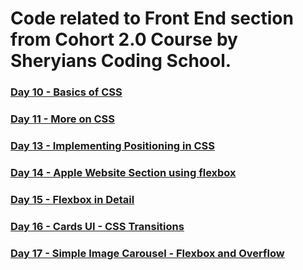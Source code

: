 # Code related to Front End section from Cohort 2.0 Course by Sheryians Coding School.

### [Day 10 - Basics of CSS](https://cohort.sagarpalia.com/tasks/day10/)

### [Day 11 - More on CSS](https://cohort.sagarpalia.com/tasks/day11/)

### [Day 13 - Implementing Positioning in CSS](https://cohort.sagarpalia.com/tasks/day13/)

### [Day 14 - Apple Website Section using flexbox](https://cohort.sagarpalia.com/tasks/day14/)

### [Day 15 - Flexbox in Detail](https://cohort.sagarpalia.com/tasks/day15/)

### [Day 16 - Cards UI - CSS Transitions](https://cohort.sagarpalia.com/tasks/day16/)

### [Day 17 - Simple Image Carousel - Flexbox and Overflow](https://cohort.sagarpalia.com/tasks/day17/)

